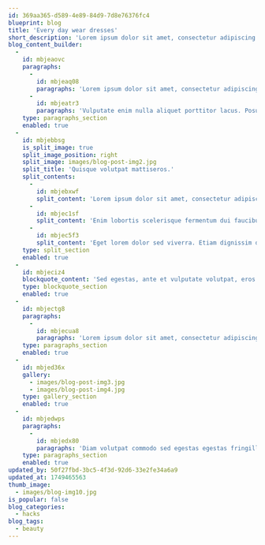 ```yaml
---
id: 369aa365-d589-4e89-84d9-7d8e76376fc4
blueprint: blog
title: 'Every day wear dresses'
short_description: 'Lorem ipsum dolor sit amet, consectetur adipiscing elit, sed do eiusmod'
blog_content_builder:
  -
    id: mbjeaovc
    paragraphs:
      -
        id: mbjeaq08
        paragraphs: 'Lorem ipsum dolor sit amet, consectetur adipiscing elit, sed do eiusmod tempor incididunt ut labore et dolore magna aliqua. Enim lobortis scelerisque fermentum dui faucibus in. Ligula ullamcorper malesuada proin libero nunc consequat. Amet nisl purus in mollis nunc sed id. Eget lorem dolor sed viverra. Etiam dignissim diam quis enim.'
      -
        id: mbjeatr3
        paragraphs: 'Vulputate enim nulla aliquet porttitor lacus. Posuere lorem ipsum dolor sit amet consectetur adipiscing elit. Lacinia at quis risus sed vulputate odio ut enim blandit. Tortor at risus viverra adipiscing at in tellus. Enim eu turpis egestas pretium aenean pharetra magna ac placerat.'
    type: paragraphs_section
    enabled: true
  -
    id: mbjebbsg
    is_split_image: true
    split_image_position: right
    split_image: images/blog-post-img2.jpg
    split_title: 'Quisque volutpat mattiseros.'
    split_contents:
      -
        id: mbjebxwf
        split_content: 'Lorem ipsum dolor sit amet, consectetur adipiscing elit, sed do eiusmod tempor incididunt ut labore et dolore magna aliqua.'
      -
        id: mbjec1sf
        split_content: 'Enim lobortis scelerisque fermentum dui faucibus in. Ligula ullamcorper malesuada proin libero nunc consequat. Amet nisl purus in mollis nunc sed id.'
      -
        id: mbjec5f3
        split_content: 'Eget lorem dolor sed viverra. Etiam dignissim diam quis enim. Vulputate enim nulla aliquet porttitor lacus.'
    type: split_section
    enabled: true
  -
    id: mbjeciz4
    blockquote_content: 'Sed egestas, ante et vulputate volutpat, eros pede semper est, vitae luctus metus libero eu augue.'
    type: blockquote_section
    enabled: true
  -
    id: mbjectg8
    paragraphs:
      -
        id: mbjecua8
        paragraphs: 'Lorem ipsum dolor sit amet, consectetur adipiscing elit, sed do eiusmod tempor incididunt ut labore et dolore magna aliqua. Enim lobortis scelerisque fermentum dui faucibus in.'
    type: paragraphs_section
    enabled: true
  -
    id: mbjed36x
    gallery:
      - images/blog-post-img3.jpg
      - images/blog-post-img4.jpg
    type: gallery_section
    enabled: true
  -
    id: mbjedwps
    paragraphs:
      -
        id: mbjedx80
        paragraphs: 'Diam volutpat commodo sed egestas egestas fringilla phasellus. Elementum tempus egestas sed sed risus pretium quam vulputate dignissim. Volutpat sed cras ornare arcu dui vivamus arcu. Neque convallis a cras semper. Et tortor consequat id porta nibh venenatis cras sed felis. Viverra justo nec ultrices dui sapien eget mi proin sed. Leo vel fringilla est ullamcorper eget nulla facilisi etiam dignissim.'
    type: paragraphs_section
    enabled: true
updated_by: 50f27fbd-3bc5-4f3d-92d6-33e2fe34a6a9
updated_at: 1749465563
thumb_image:
  - images/blog-img10.jpg
is_popular: false
blog_categories:
  - hacks
blog_tags:
  - beauty
---
```

